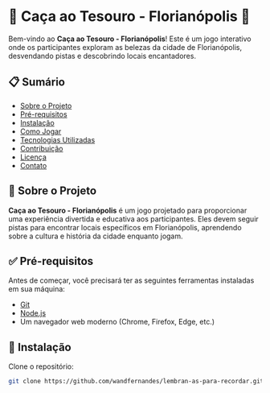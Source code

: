 # 🌸 Caça ao Tesouro - Florianópolis 🌸

Bem-vindo ao **Caça ao Tesouro - Florianópolis**! Este é um jogo interativo onde os participantes exploram as belezas da cidade de Florianópolis, desvendando pistas e descobrindo locais encantadores.

## 📋 Sumário

- [Sobre o Projeto](#sobre-o-projeto)
- [Pré-requisitos](#pré-requisitos)
- [Instalação](#instalação)
- [Como Jogar](#como-jogar)
- [Tecnologias Utilizadas](#tecnologias-utilizadas)
- [Contribuição](#contribuição)
- [Licença](#licença)
- [Contato](#contato)

## 🌟 Sobre o Projeto

**Caça ao Tesouro - Florianópolis** é um jogo projetado para proporcionar uma experiência divertida e educativa aos participantes. Eles devem seguir pistas para encontrar locais específicos em Florianópolis, aprendendo sobre a cultura e história da cidade enquanto jogam.

## ✅ Pré-requisitos

Antes de começar, você precisará ter as seguintes ferramentas instaladas em sua máquina:

- [Git](https://git-scm.com)
- [Node.js](https://nodejs.org)
- Um navegador web moderno (Chrome, Firefox, Edge, etc.)

## 🚀 Instalação

Clone o repositório:

```bash
git clone https://github.com/wandfernandes/lembran-as-para-recordar.git
